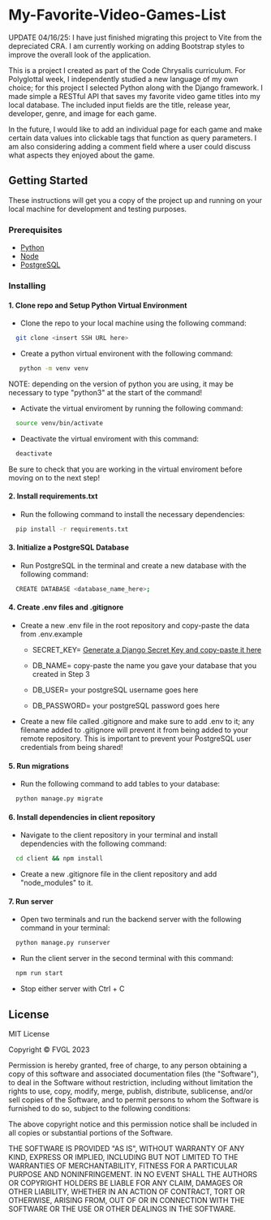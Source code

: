 # My-Favorite-Video-Games-List

UPDATE 04/16/25: I have just finished migrating this project to Vite from the depreciated CRA. I am currently working on adding Bootstrap styles to improve the overall look of the application.

This is a project I created as part of the Code Chrysalis curriculum. For Polyglottal week, 
I independently studied a new language of my own choice; for this project I selected Python along with the Django framework. I made simple a RESTful API that saves my favorite video game titles into my local database. The included input fields are the title, release year, developer, genre, and image for each game. 

In the future, I would like to add an individual page for each game and make certain data values into clickable tags that function as query parameters. I am also considering adding a comment field where a user could discuss what aspects they enjoyed about the game.

## Getting Started

These instructions will get you a copy of the project up and running on your local machine for development and testing purposes.

### Prerequisites

* [Python](https://www.python.org/)
* [Node](https://nodejs.org/)
* [PostgreSQL](https://www.postgresql.org/)

### Installing

#### 1. Clone repo and Setup Python Virtual Environment

- Clone the repo to your local machine using the following command:
```bash
  git clone <insert SSH URL here>
```

- Create a python virtual environent with the following command:
 ```bash
    python -m venv venv
  ```

  NOTE: depending on the version of python you are using, it may be necessary to type "python3" at the start of the command!

- Activate the virtual enviroment by running the following command:
```bash
  source venv/bin/activate
```
- Deactivate the virtual enviroment with this command:
```bash
  deactivate
```

Be sure to check that you are working in the virtual enviroment before moving on to the next step!

#### 2. Install requirements.txt
- Run the following command to install the necessary dependencies:
```bash
  pip install -r requirements.txt
```

#### 3. Initialize a PostgreSQL Database
- Run PostgreSQL in the terminal and create a new database with the following command:
```bash
  CREATE DATABASE <database_name_here>;
```

#### 4. Create .env files and .gitignore
- Create a new .env file in the root repository and copy-paste the data from .env.example

  - SECRET_KEY= [Generate a Django Secret Key and copy-paste it here](https://medium.com/django-unleashed/securing-django-applications-best-practices-for-managing-secret-keys-and-environment-variables-f10f5a53490b)

  - DB_NAME= copy-paste the name you gave your database that you created in Step 3

  - DB_USER= your postgreSQL username goes here

  - DB_PASSWORD= your postgreSQL password goes here

- Create a new file called .gitignore and make sure to add .env to it; any filename added to .gitignore will prevent it from being added to your remote repository. This is important to prevent your PostgreSQL user credentials from being shared!

#### 5. Run migrations
- Run the following command to add tables to your database:
```bash
  python manage.py migrate
```

#### 6. Install dependencies in client repository
- Navigate to the client repository in your terminal and install dependencies with the following command:
```bash
  cd client && npm install
```
- Create a new .gitignore file in the client repository and add "node_modules" to it.

#### 7. Run server
- Open two terminals and run the backend server with the following command in your terminal:
```bash
  python manage.py runserver
  ```
- Run the client server in the second terminal with this command:
```bash
  npm run start
```
- Stop either server with Ctrl + C

## License

MIT License

Copyright © FVGL 2023

Permission is hereby granted, free of charge, to any person obtaining a copy of this software and associated documentation files (the "Software"), to deal in the Software without restriction, including without limitation the rights to use, copy, modify, merge, publish, distribute, sublicense, and/or sell copies of the Software, and to permit persons to whom the Software is furnished to do so, subject to the following conditions:

The above copyright notice and this permission notice shall be included in all copies or substantial portions of the Software.

THE SOFTWARE IS PROVIDED "AS IS", WITHOUT WARRANTY OF ANY KIND, EXPRESS OR IMPLIED, INCLUDING BUT NOT LIMITED TO THE WARRANTIES OF MERCHANTABILITY, FITNESS FOR A PARTICULAR PURPOSE AND NONINFRINGEMENT. IN NO EVENT SHALL THE AUTHORS OR COPYRIGHT HOLDERS BE LIABLE FOR ANY CLAIM, DAMAGES OR OTHER LIABILITY, WHETHER IN AN ACTION OF CONTRACT, TORT OR OTHERWISE, ARISING FROM, OUT OF OR IN CONNECTION WITH THE SOFTWARE OR THE USE OR OTHER DEALINGS IN THE SOFTWARE.
